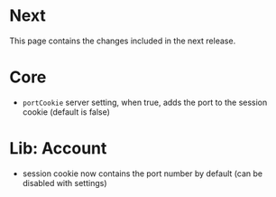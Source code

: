 # Next

This page contains the changes included in the next release.

# Core

- `portCookie` server setting, when true, adds the port to the session cookie (default is false)

# Lib: Account

- session cookie now contains the port number by default (can be disabled with settings)